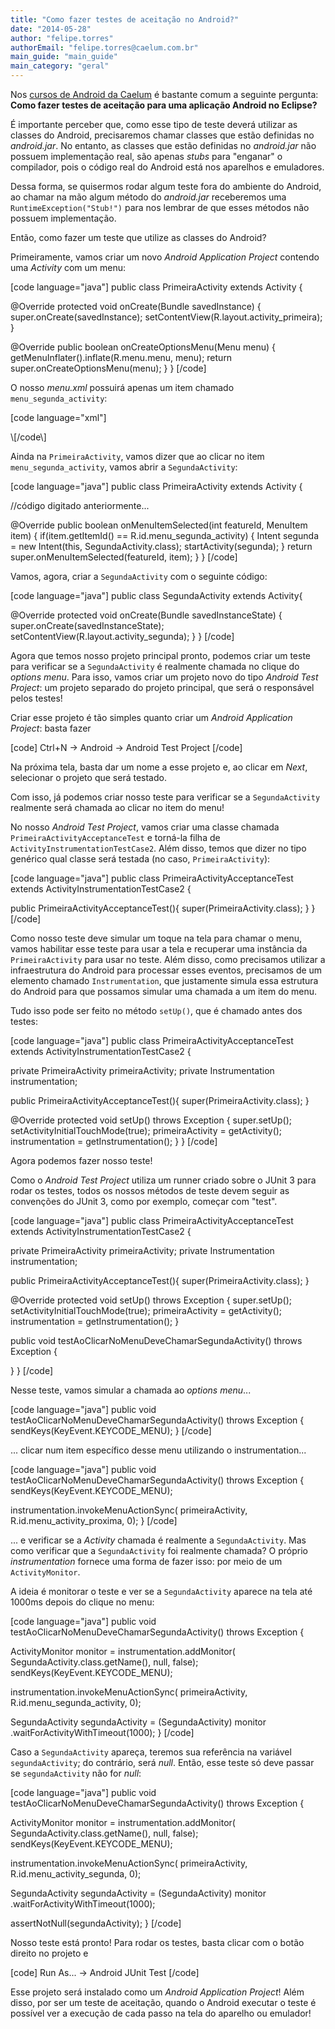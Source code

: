 ```yaml
---
title: "Como fazer testes de aceitação no Android?"
date: "2014-05-28"
author: "felipe.torres"
authorEmail: "felipe.torres@caelum.com.br"
main_guide: "main_guide"
main_category: "geral"
---
```


Nos [cursos de Android da Caelum](http://www.caelum.com.br/cursos-mobile/) é bastante comum a seguinte pergunta: **Como fazer testes de aceitação para uma aplicação Android no Eclipse?**

É importante perceber que, como esse tipo de teste deverá utilizar as classes do Android, precisaremos chamar classes que estão definidas no _android.jar_. No entanto, as classes que estão definidas no _android.jar_ não possuem implementação real, são apenas _stubs_ para "enganar" o compilador, pois o código real do Android está nos aparelhos e emuladores.

Dessa forma, se quisermos rodar algum teste fora do ambiente do Android, ao chamar na mão algum método do _android.jar_ receberemos uma `RuntimeException("Stub!")` para nos lembrar de que esses métodos não possuem implementação.

Então, como fazer um teste que utilize as classes do Android?

Primeiramente, vamos criar um novo _Android Application Project_ contendo uma _Activity_ com um menu:

\[code language="java"\] public class PrimeiraActivity extends Activity {

@Override protected void onCreate(Bundle savedInstance) { super.onCreate(savedInstance); setContentView(R.layout.activity\_primeira); }

@Override public boolean onCreateOptionsMenu(Menu menu) { getMenuInflater().inflate(R.menu.menu, menu); return super.onCreateOptionsMenu(menu); } } \[/code\]

O nosso _menu.xml_ possuirá apenas um item chamado `menu_segunda_activity`:

\[code language="xml"\] <menu xmlns:android="http://schemas.android.com/apk/res/android" >

<item android:id="@+id/menu\_segunda\_activity" android:showAsAction="always" android:title="Segunda Activity"/>

</menu> \[/code\]

Ainda na `PrimeiraActivity`, vamos dizer que ao clicar no item `menu_segunda_activity`, vamos abrir a `SegundaActivity`:

\[code language="java"\] public class PrimeiraActivity extends Activity {

//código digitado anteriormente...

@Override public boolean onMenuItemSelected(int featureId, MenuItem item) { if(item.getItemId() == R.id.menu\_segunda\_activity) { Intent segunda = new Intent(this, SegundaActivity.class); startActivity(segunda); } return super.onMenuItemSelected(featureId, item); } } \[/code\]

Vamos, agora, criar a `SegundaActivity` com o seguinte código:

\[code language="java"\] public class SegundaActivity extends Activity{

@Override protected void onCreate(Bundle savedInstanceState) { super.onCreate(savedInstanceState); setContentView(R.layout.activity\_segunda); } } \[/code\]

Agora que temos nosso projeto principal pronto, podemos criar um teste para verificar se a `SegundaActivity` é realmente chamada no clique do _options menu_. Para isso, vamos criar um projeto novo do tipo _Android Test Project_: um projeto separado do projeto principal, que será o responsável pelos testes!

Criar esse projeto é tão simples quanto criar um _Android Application Project_: basta fazer

\[code\] Ctrl+N -> Android -> Android Test Project \[/code\]

Na próxima tela, basta dar um nome a esse projeto e, ao clicar em _Next_, selecionar o projeto que será testado.

Com isso, já podemos criar nosso teste para verificar se a `SegundaActivity` realmente será chamada ao clicar no item do menu!

No nosso _Android Test Project_, vamos criar uma classe chamada `PrimeiraActivityAcceptanceTest` e torná-la filha de `ActivityInstrumentationTestCase2`. Além disso, temos que dizer no tipo genérico qual classe será testada (no caso, `PrimeiraActivity`):

\[code language="java"\] public class PrimeiraActivityAcceptanceTest extends ActivityInstrumentationTestCase2<PrimeiraActivity> {

public PrimeiraActivityAcceptanceTest(){ super(PrimeiraActivity.class); } } \[/code\]

Como nosso teste deve simular um toque na tela para chamar o menu, vamos habilitar esse teste para usar a tela e recuperar uma instância da `PrimeiraActivity` para usar no teste. Além disso, como precisamos utilizar a infraestrutura do Android para processar esses eventos, precisamos de um elemento chamado `Instrumentation`, que justamente simula essa estrutura do Android para que possamos simular uma chamada a um item do menu.

Tudo isso pode ser feito no método `setUp()`, que é chamado antes dos testes:

\[code language="java"\] public class PrimeiraActivityAcceptanceTest extends ActivityInstrumentationTestCase2<PrimeiraActivity> {

private PrimeiraActivity primeiraActivity; private Instrumentation instrumentation;

public PrimeiraActivityAcceptanceTest(){ super(PrimeiraActivity.class); }

@Override protected void setUp() throws Exception { super.setUp(); setActivityInitialTouchMode(true); primeiraActivity = getActivity(); instrumentation = getInstrumentation(); } } \[/code\]

Agora podemos fazer nosso teste!

Como o _Android Test Project_ utiliza um runner criado sobre o JUnit 3 para rodar os testes, todos os nossos métodos de teste devem seguir as convenções do JUnit 3, como por exemplo, começar com "test".

\[code language="java"\] public class PrimeiraActivityAcceptanceTest extends ActivityInstrumentationTestCase2<PrimeiraActivity> {

private PrimeiraActivity primeiraActivity; private Instrumentation instrumentation;

public PrimeiraActivityAcceptanceTest(){ super(PrimeiraActivity.class); }

@Override protected void setUp() throws Exception { super.setUp(); setActivityInitialTouchMode(true); primeiraActivity = getActivity(); instrumentation = getInstrumentation(); }

public void testAoClicarNoMenuDeveChamarSegundaActivity() throws Exception {

} } \[/code\]

Nesse teste, vamos simular a chamada ao _options menu_...

\[code language="java"\] public void testAoClicarNoMenuDeveChamarSegundaActivity() throws Exception { sendKeys(KeyEvent.KEYCODE\_MENU); } \[/code\]

... clicar num item específico desse menu utilizando o instrumentation...

\[code language="java"\] public void testAoClicarNoMenuDeveChamarSegundaActivity() throws Exception { sendKeys(KeyEvent.KEYCODE\_MENU);

instrumentation.invokeMenuActionSync( primeiraActivity, R.id.menu\_activity\_proxima, 0); } \[/code\]

... e verificar se a _Activity_ chamada é realmente a `SegundaActivity`. Mas como verificar que a `SegundaActivity` foi realmente chamada? O próprio _instrumentation_ fornece uma forma de fazer isso: por meio de um `ActivityMonitor`.

A ideia é monitorar o teste e ver se a `SegundaActivity` aparece na tela até 1000ms depois do clique no menu:

\[code language="java"\] public void testAoClicarNoMenuDeveChamarSegundaActivity() throws Exception {

ActivityMonitor monitor = instrumentation.addMonitor( SegundaActivity.class.getName(), null, false); sendKeys(KeyEvent.KEYCODE\_MENU);

instrumentation.invokeMenuActionSync( primeiraActivity, R.id.menu\_segunda\_activity, 0);

SegundaActivity segundaActivity = (SegundaActivity) monitor .waitForActivityWithTimeout(1000); } \[/code\]

Caso a `SegundaActivity` apareça, teremos sua referência na variável `segundaActivity`; do contrário, será _null_. Então, esse teste só deve passar se `segundaActivity` não for _null_:

\[code language="java"\] public void testAoClicarNoMenuDeveChamarSegundaActivity() throws Exception {

ActivityMonitor monitor = instrumentation.addMonitor( SegundaActivity.class.getName(), null, false); sendKeys(KeyEvent.KEYCODE\_MENU);

instrumentation.invokeMenuActionSync( primeiraActivity, R.id.menu\_activity\_segunda, 0);

SegundaActivity segundaActivity = (SegundaActivity) monitor .waitForActivityWithTimeout(1000);

assertNotNull(segundaActivity); } \[/code\]

Nosso teste está pronto! Para rodar os testes, basta clicar com o botão direito no projeto e

\[code\] Run As... -> Android JUnit Test \[/code\]

Esse projeto será instalado como um _Android Application Project_! Além disso, por ser um teste de aceitação, quando o Android executar o teste é possível ver a execução de cada passo na tela do aparelho ou emulador!
